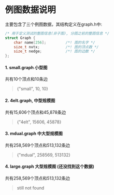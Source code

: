 # 例图数据说明
主要包含了三个例图数据，其结构定义在graph.h中:
```c++
/* 用于定义测试的整图信息(非子图), 分图之前的整图信息 */
struct Graph {
    char name[256];         /*! 图的名字 */
    size_t nvtx;            /*! 图的顶点数 */
    size_t nedge;           /*! 图的边数 */
};
```

#### 1. small.graph 小型图
共有10个顶点和10条边
> {"small", 10, 10}

#### 2. 4elt.graph, 中型规模图
共有15,606个顶点和45,878条边
> {"4elt", 15606, 45878}

#### 3. mdual.graph 中大型规模图
共有258,569个顶点和513,132条边
> {"mdual", 258569, 513132}
 #### 4. large.graph 大型规模图 (还没找到这个数据)
共有258,569个顶点和513,132条边
> still not found